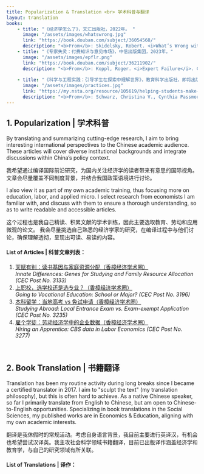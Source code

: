```yaml
---
title: Popularization & Translation <br> 学术科普与翻译
layout: translation
books:
    - title: "《经济学怎么了》，文汇出版社，2022年。 "
      image: "/assets/images/whatswrong.jpg"
      link: "https://book.douban.com/subject/36054568/"
      description: "<b>From</b>: Skidelsky, Robert. <i>What’s Wrong with Economics?</i>. Yale University Press, 2020."
    - title: "《专家失灵：付费知识与意见市场》，中信出版集团，2023年。"
      image: "/assets/images/epflr.png"
      link: "https://book.douban.com/subject/36211902/"
      description: "<b>From</b>: Koppl, Roger. <i>Expert Failure</i>. Cambridge University Press, 2018. <br> <b>Co-translator</b>: Haochi Chen | 与陈浩驰合译"
      
    - title: "《科学与工程实践：引导学生在探索中理解世界》，教育科学出版社，即将出版。"
      image: "/assets/images/practices.jpg"
      link: "https://my.nsta.org/resource/105619/helping-students-make-sense-of-the-world-using-next-generation-science-and-engine"
      description: "<b>From</b>: Schwarz, Christina V., Cynthia Passmore, and Brian J. Reiser. <i>Helping Students Make Sense of the World Using Next Generation Science and Engineering Practices</i>. NSTA Press, 2017. "
---
```



## 1. Popularization | 学术科普

By translating and summarizing cutting-edge research, I aim to bring interesting international perspectives to the Chinese academic audience. These articles will cover diverse institutional backgrounds and integrate discussions within China’s policy context.

我希望通过编译国际前沿研究，为国内关注经济学的读者带来有意思的国际视角。文章会尽量覆盖不同制度背景，并结合我国政策语境进行讨论。

I also view it as part of my own academic training, thus focusing more on education, labor, and applied micro. I select research from economists I am familiar with, and discuss with them to ensure a thorough understanding, so as to write readable and accessible articles.

这个过程也是我自己精读、积累文献的学术训练，因此主要选取教育、劳动和应用微观的论文。 我会尽量挑选自己熟悉的经济学家的研究，在编译过程中与他们讨论，确保理解透彻，呈现出可读、易读的内容。

#### <b>List of Articles \| 科普文章列表：</b>
1. [天赋有别：读书基因与家庭资源分配（香樟经济学术圈）](https://mp.weixin.qq.com/s/ijOw-ZXSsPvzTyYE0YKSKg) 
<br><i> Innate Differences: Genes for Studying and Family Resource Allocation (CEC Post No. 3133) </i>
2. [上职校，选学校还是选专业？（香樟经济学术圈）](https://mp.weixin.qq.com/s/h49tsNgWx3D3M2D4P-f3Tg)
<br><i>Going to Vocational Education: School or Major? (CEC Post No. 3196)</i>
3. [本科留学：当地高考 vs 免试申请（香樟经济学术圈）](https://mp.weixin.qq.com/s/jbRhG3iHdpJMh2ftdR-f6w)
<br><i>Studying Abroad: Local Entrance Exam vs. Exam-exempt Application (CEC Post No. 3235)</i>
4. [雇个学徒：劳动经济学中的企业数据（香樟经济学术圈）](https://mp.weixin.qq.com/s/gvMxtWonaFHP-xiG64k24w)
<br><i>Hiring an Apprentice: CBS data in Labor Economics (CEC Post No. 3277)</i>

<br>

## 2. Book Translation | 书籍翻译

Translation has been my routine activity during long breaks since I became a certified translator in 2017. I aim to "sculpt the text" (my translation philosophy), but this is often hard to achieve. As a native Chinese speaker, so far I primarily translate from English to Chinese, but am open to Chinese-to-English opportunities. Specializing in book translations in the Social Sciences, my published works are in Economics & Education, aligning with my own academic interests.

翻译是我休假时的常规活动。考虑自身语言背景，我目前主要进行英译汉，有机会也希望尝试汉译英。我主攻社会科学领域书籍翻译，目前已出版译作涵盖经济学和教育学，与自己的研究领域有所关联。

#### <b>List of Translations \| 译作：</b>

